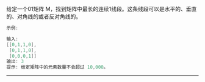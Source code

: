 给定一个01矩阵 M，找到矩阵中最长的连续1线段。这条线段可以是水平的、垂直的、对角线的或者反对角线的。

```cpp
示例:

输入:
[[0,1,1,0],
 [0,1,1,0],
 [0,0,0,1]]
输出: 3
提示: 给定矩阵中的元素数量不会超过 10,000。
```

---

